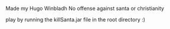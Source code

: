 Made my Hugo Winbladh
No offense against santa or christianity

play by running the killSanta.jar file in the root directory :)
